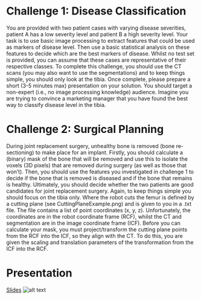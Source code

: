 # Challenge 1: Disease Classification
You are provided with two patient cases with varying disease severities, patient A has a low severity level and patient B a high severity level. Your task is to use basic image processing to extract features that could be used as markers of disease level. Then use a basic statistical analysis on these features to decide which are the best markers of disease. Whilst no test set is provided, you can assume that these cases are representative of their respective classes. To complete this challenge, you should use the CT scans (you may also want to use the segmentations) and to keep things simple, you should only look at the tibia. Once complete, please prepare a short (3-5 minutes max) presentation on your solution. You should target a non-expert (i.e., no image processing knowledge) audience. Imagine you are trying to convince a marketing manager that you have found the best way to classify disease level in the tibia.

# Challenge 2: Surgical Planning
During joint replacement surgery, unhealthy bone is removed (bone re-sectioning) to make place for an implant. Firstly, you should calculate a (binary) mask of the bone that will be removed and use this to isolate the voxels (3D pixels) that are removed during surgery (as well as those that won’t). Then, you should use the features you investigated in challenge 1 to decide if the bone that is removed is diseased and if the bone that remains is healthy. Ultimately, you should decide whether the two patients are good candidates for joint replacement surgery. Again, to keep things simple you should focus on the tibia only. 
Where the robot cuts the femur is defined by a cutting plane (see CuttingPlaneExample.png) and is given to you in a .txt file. The file contains a list of point coordinates (x, y, z). Unfortunately, the coordinates are in the robot coordinate frame (RCF), whilst the CT and segmentation are in the image coordinate frame (ICF). Before you can calculate your mask, you must project/transform the cutting plane points from the RCF into the ICF, so they align with the CT. To do this, you are given the scaling and translation parameters of the transformation from the ICF into the RCF.


# Presentation
[Slides](https://docs.google.com/presentation/d/1L3ZMRtjEY-gRkPHrG-GGYYt0x0PYmp3ITX8GWua2_k0/edit?usp=sharing)
![alt text](radiomics_classifier/solution.png)
